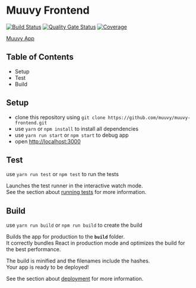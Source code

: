 # Muuvy Frontend

[![Build Status](https://travis-ci.org/muuvy/muuvy-frontend.svg?branch=master)](https://travis-ci.org/muuvy/muuvy-frontend)
[![Quality Gate Status](https://sonarcloud.io/api/project_badges/measure?project=muuvy_muuvy-frontend&metric=alert_status)](https://sonarcloud.io/dashboard?id=muuvy_muuvy-frontend)
[![Coverage](https://sonarcloud.io/api/project_badges/measure?project=muuvy_muuvy-frontend&metric=coverage)](https://sonarcloud.io/dashboard?id=muuvy_muuvy-frontend)

[Muuvy App](https://muuvy.github.io/muuvy-frontend/)

## Table of Contents

* Setup
* Test
* Build

## Setup

* clone this repository using `git clone https://github.com/muuvy/muuvy-frontend.git`
* use `yarn` or `npm install` to install all dependencies
* use `yarn run start` or `npm start` to debug app
* open [http://localhost:3000](http://localhost:3000)

## Test

use `yarn run test` or `npm test` to run the tests

Launches the test runner in the interactive watch mode.<br>
See the section about [running tests](https://facebook.github.io/create-react-app/docs/running-tests) for more information.

## Build

use `yarn run build` or `npm run build` to create the build

Builds the app for production to the **`build`** folder.<br>
It correctly bundles React in production mode and optimizes the build for the best performance.

The build is minified and the filenames include the hashes.<br>
Your app is ready to be deployed!

See the section about [deployment](https://facebook.github.io/create-react-app/docs/deployment) for more information.
